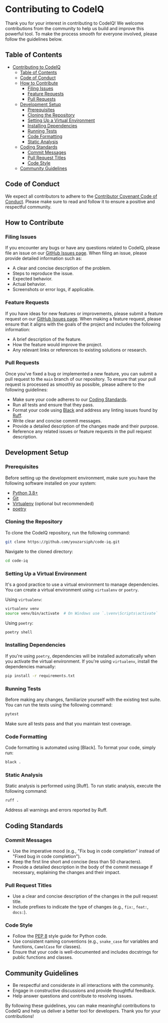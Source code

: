 # Contributing to CodeIQ

Thank you for your interest in contributing to CodeIQ! We welcome contributions from the community to help us build and improve this powerful tool. To make the process smooth for everyone involved, please follow the guidelines below.

## Table of Contents

- [Contributing to CodeIQ](#contributing-to-code-iq-cli)
  - [Table of Contents](#table-of-contents)
  - [Code of Conduct](#code-of-conduct)
  - [How to Contribute](#how-to-contribute)
    - [Filing Issues](#filing-issues)
    - [Feature Requests](#feature-requests)
    - [Pull Requests](#pull-requests)
  - [Development Setup](#development-setup)
    - [Prerequisites](#prerequisites)
    - [Cloning the Repository](#cloning-the-repository)
    - [Setting Up a Virtual Environment](#setting-up-a-virtual-environment)
    - [Installing Dependencies](#installing-dependencies)
    - [Running Tests](#running-tests)
    - [Code Formatting](#code-formatting)
    - [Static Analysis](#static-analysis)
  - [Coding Standards](#coding-standards)
    - [Commit Messages](#commit-messages)
    - [Pull Request Titles](#pull-request-titles)
    - [Code Style](#code-style)
  - [Community Guidelines](#community-guidelines)

## Code of Conduct

We expect all contributors to adhere to the [Contributor Covenant Code of Conduct](CODE_OF_CONDUCT.md). Please make sure to read and follow it to ensure a positive and respectful community.

## How to Contribute

### Filing Issues

If you encounter any bugs or have any questions related to CodeIQ, please file an issue on our [GitHub Issues page](https://github.com/youzarsiph/code-iq/issues). When filing an issue, please provide detailed information such as:

- A clear and concise description of the problem.
- Steps to reproduce the issue.
- Expected behavior.
- Actual behavior.
- Screenshots or error logs, if applicable.

### Feature Requests

If you have ideas for new features or improvements, please submit a feature request on our [GitHub Issues page](https://github.com/youzarsiph/code-iq/issues/new/choose). When making a feature request, please ensure that it aligns with the goals of the project and includes the following information:

- A brief description of the feature.
- How the feature would improve the project.
- Any relevant links or references to existing solutions or research.

### Pull Requests

Once you've fixed a bug or implemented a new feature, you can submit a pull request to the `main` branch of our repository. To ensure that your pull request is processed as smoothly as possible, please adhere to the following guidelines:

- Make sure your code adheres to our [Coding Standards](#coding-standards).
- Run all tests and ensure that they pass.
- Format your code using [Black](https://black.readthedocs.io/en/stable/) and address any linting issues found by [Ruff](https://beta.ruff.rs/).
- Write clear and concise commit messages.
- Provide a detailed description of the changes made and their purpose.
- Reference any related issues or feature requests in the pull request description.

## Development Setup

### Prerequisites

Before setting up the development environment, make sure you have the following software installed on your system:

- [Python 3.8+](https://www.python.org/downloads/)
- [Git](https://git-scm.com/downloads)
- [Virtualenv](https://virtualenv.pypa.io/en/latest/installation.html) (optional but recommended)
- [poetry](https://python-poetry.org/docs/#installation)

### Cloning the Repository

To clone the CodeIQ repository, run the following command:

```bash
git clone https://github.com/youzarsiph/code-iq.git
```

Navigate to the cloned directory:

```bash
cd code-iq
```

### Setting Up a Virtual Environment

It's a good practice to use a virtual environment to manage dependencies. You can create a virtual environment using `virtualenv` or `poetry`.

Using `virtualenv`:

```bash
virtualenv venv
source venv/bin/activate  # On Windows use `.\venv\Scripts\activate`
```

Using `poetry`:

```bash
poetry shell
```

### Installing Dependencies

If you're using `poetry`, dependencies will be installed automatically when you activate the virtual environment. If you're using `virtualenv`, install the dependencies manually:

```bash
pip install -r requirements.txt
```

### Running Tests

Before making any changes, familiarize yourself with the existing test suite. You can run the tests using the following command:

```bash
pytest
```

Make sure all tests pass and that you maintain test coverage.

### Code Formatting

Code formatting is automated using [Black]. To format your code, simply run:

```bash
black .
```

### Static Analysis

Static analysis is performed using [Ruff]. To run static analysis, execute the following command:

```bash
ruff .
```

Address all warnings and errors reported by Ruff.

## Coding Standards

### Commit Messages

- Use the imperative mood (e.g., "Fix bug in code completion" instead of "Fixed bug in code completion").
- Keep the first line short and concise (less than 50 characters).
- Provide a detailed description in the body of the commit message if necessary, explaining the changes and their impact.

### Pull Request Titles

- Use a clear and concise description of the changes in the pull request title.
- Include prefixes to indicate the type of changes (e.g., `fix:`, `feat:`, `docs:`).

### Code Style

- Follow the [PEP 8](https://www.python.org/dev/peps/pep-0008/) style guide for Python code.
- Use consistent naming conventions (e.g., `snake_case` for variables and functions, `CamelCase` for classes).
- Ensure that your code is well-documented and includes docstrings for public functions and classes.

## Community Guidelines

- Be respectful and considerate in all interactions with the community.
- Engage in constructive discussions and provide thoughtful feedback.
- Help answer questions and contribute to resolving issues.

By following these guidelines, you can make meaningful contributions to CodeIQ and help us deliver a better tool for developers. Thank you for your contributions!
